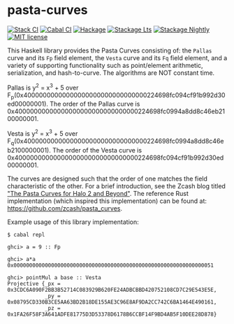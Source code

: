 # pasta-curves

[![Stack CI](https://github.com/nccgroup/pasta-curves/actions/workflows/stack.yml/badge.svg)](https://github.com/nccgroup/pasta-curves/actions/workflows/stack.yml)
[![Cabal CI](https://github.com/nccgroup/pasta-curves/actions/workflows/cabal.yml/badge.svg)](https://github.com/nccgroup/pasta-curves/actions/workflows/cabal.yml)
[![Hackage](https://img.shields.io/hackage/v/pasta-curves.svg?logo=haskell)](https://hackage.haskell.org/package/pasta-curves)
[![Stackage Lts](http://stackage.org/package/pasta-curves/badge/lts)](http://stackage.org/lts/package/pasta-curves)
[![Stackage Nightly](http://stackage.org/package/pasta-curves/badge/nightly)](http://stackage.org/nightly/package/pasta-curves)
[![MIT license](https://img.shields.io/badge/license-MIT-blue.svg)](LICENSE)


This Haskell library provides the Pasta Curves consisting of: the `Pallas`
curve and its `Fp`  field element, the `Vesta` curve  and its `Fq` field 
element, and a variety of  supporting functionality such as point/element 
arithmetic, serialization, and hash-to-curve. The algorithms are NOT constant
time.

Pallas is y<sup>2</sup> = x<sup>3</sup> + 5 over F<sub>p</sub>(0x40000000000000000000000000000000224698fc094cf91b992d30ed00000001).
The order of the Pallas curve is 0x40000000000000000000000000000000224698fc0994a8dd8c46eb2100000001.


Vesta is y<sup>2</sup> = x<sup>3</sup> + 5 over F<sub>q</sub>(0x40000000000000000000000000000000224698fc0994a8dd8c46eb2100000001).
The order of the Vesta curve is 0x40000000000000000000000000000000224698fc094cf91b992d30ed00000001.

The curves are designed such that the order of one matches the field 
characteristic of the other. For a brief introduction, see the Zcash blog 
titled ["The Pasta Curves for Halo 2 and Beyond"](https://electriccoin.co/blog/the-pasta-curves-for-halo-2-and-beyond/).
The reference Rust implementation (which inspired this implementation) 
can be found at: <https://github.com/zcash/pasta_curves>.

Example usage of this library implementation:

~~~
$ cabal repl

ghci> a = 9 :: Fp

ghci> a*a
0x0000000000000000000000000000000000000000000000000000000000000051

ghci> pointMul a base :: Vesta
Projective {_px = 0x3CDC6A090F2BB3B52714C083929B620FE24ADBCBBD420752108CD7C29E543E5E, 
            _py = 0x08795CD330B3CE5AA63BD2B18DE155AE3C96E8AF9DA2CC742C6BA1464E490161, 
            _pz = 0x1FA26F58F3A641ADFE81775D3D53378D6178B6CCBF14F9BD4AB5F10DEE28D878}
~~~
